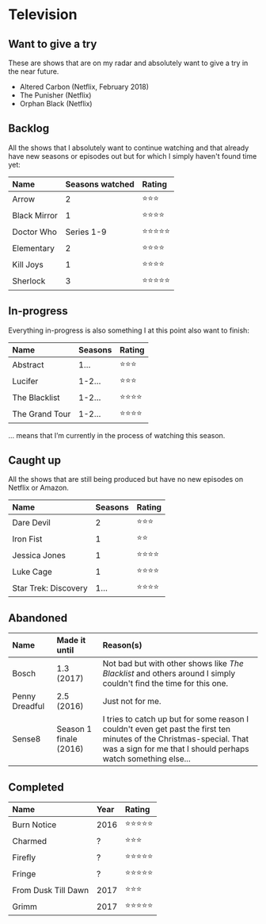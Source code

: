 # Television

## Want to give a try

These are shows that are on my radar and absolutely want to give a try in the near future.

- Altered Carbon (Netflix, February 2018)
- The Punisher (Netflix)
- Orphan Black (Netflix)

## Backlog

All the shows that I absolutely want to continue watching and that already have new seasons or episodes out but for which I simply haven't found time yet:

| Name | Seasons watched | Rating |
|:--|:--|:--|
| Arrow  | 2 | ⭐️⭐️⭐️ |
| Black Mirror | 1 | ⭐️⭐️⭐️⭐️ |
| Doctor Who | Series 1-9 | ⭐️⭐️⭐️⭐️⭐️ |
| Elementary | 2 | ⭐️⭐️⭐️⭐️ |
| Kill Joys | 1 | ⭐️⭐️⭐️⭐️ |
| Sherlock | 3 | ⭐️⭐️⭐️⭐️⭐️ |



## In-progress

Everything in-progress is also something I at this point also want to finish:

| Name | Seasons | Rating |
|:--|:--|:--|
| Abstract | 1… | ⭐️⭐️⭐️ |
| Lucifer | 1-2… | ⭐️⭐️⭐️ |
| The Blacklist | 1-2… | ⭐️⭐️⭐️⭐️ |
| The Grand Tour | 1-2… | ⭐️⭐️⭐️⭐️ | 

… means that I’m currently in the process of watching this season.

## Caught up

All the shows that are still being produced but have no new episodes on Netflix or Amazon.

| Name | Seasons | Rating |
|:--|:--|:--|
| Dare Devil | 2 | ⭐️⭐️⭐️ |
| Iron Fist | 1 | ⭐️⭐️ |
| Jessica Jones | 1 | ⭐️⭐️⭐️⭐️ |
| Luke Cage | 1 | ⭐️⭐️⭐️⭐️ |
| Star Trek: Discovery | 1… | ⭐️⭐️⭐️⭐️ |


## Abandoned

| Name | Made it until | Reason(s) |
|:--|:--|:--|
| Bosch | 1.3 (2017) | Not bad but with other shows like *The Blacklist* and others around I simply couldn't find the time for this one. |
| Penny Dreadful | 2.5 (2016) | Just not for me. |
| Sense8 | Season 1 finale (2016) | I tries to catch up but for some reason I couldn't even get past the first ten minutes of the Christmas-special. That was a sign for me that I should perhaps watch something else... |


## Completed

| Name | Year | Rating |
|:--|:--|:--|
| Burn Notice | 2016 | ⭐️⭐️⭐️⭐️⭐️ |
| Charmed | ? | ⭐️⭐️⭐️ |
| Firefly | ? | ⭐️⭐️⭐️⭐️⭐️ |
| Fringe | ? | ⭐️⭐️⭐️⭐️⭐️ |
| From Dusk Till Dawn | 2017 | ⭐️⭐️⭐️ |
| Grimm | 2017 | ⭐️⭐️⭐️⭐️⭐️ |
